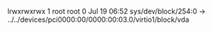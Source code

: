 lrwxrwxrwx 1 root root 0 Jul 19 06:52 sys/dev/block/254:0 -> ../../devices/pci0000:00/0000:00:03.0/virtio1/block/vda
